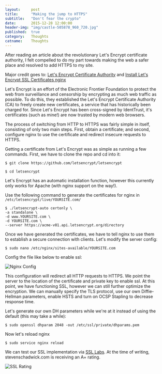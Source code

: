 ```yaml
---
layout:     post
title:      "Making the jump to HTTPS"
subtitle:   "Don't fear the crypto"
date:       2015-12-28 12:00:00
header-img: "img/castle-505878_960_720.jpg"
published:  true
category:   Thoughts
catname:    Thoughts
---
```


After reading an article about the revolutionary Let's Encrypt certificate authority, I felt compelled to do my part towards making the web a safer place and resolved to add HTTPS to my site.

Major credit goes to:
[Let's Encrypt Certificate Authority](https://letsencrypt.org) and
[Install Let's Encrypt SSL Certificates nginx](https://alexanderbell.info/2015/11/install-lets-encrypt-ssl-certificates-nginx/)

Let's Encrypt is an effort of the Electronic Frontier Foundation to protect the web from surveillance and censorship by encrypting as much web traffic as possible. To do this, they established the Let's Encrypt Certificate Authority (CA) to freely create new certificates, a service that has historically been charged for. Since Let's Encrypt has been cross-signed by IdentTrust, it's certificates (such as mine!) are now trusted by modern web browsers. 

The process of switching from HTTP to HTTPS was fairly simple in itself, consisting of only two main steps. First, obtain a certificate; and second, configure nginx to use the certificate and redirect insecure requests to HTTPS.

Getting a certificate from Let's Encrypt was as simple as running a few commands. First, we have to clone the repo and cd into it:

```$ git clone https://github.com/letsencrypt/letsencrypt```

```$ cd letsencrypt```

Let's Encrypt has an automatic installation function, however this currently only works for Apache (with nginx support on the way!).

Use the following command to generate the certificates for nginx in ```/etc/letsencrypt/live/YOURSITE.com/```

```
$ ./letsencrypt-auto certonly \
-a standalone \
-d www.YOURSITE.com \
-d YOURSITE.com \
--server https://acme-v01.api.letsencrypt.org/directory
```

Once we have generated the certificates, we have to tell nginx to use them to establish a secure connection with clients. Let's modify the server config:

```$ sudo nano /etc/nginx/sites-available/YOURSITE.com```

Config the file like below to enable ssl:

![Nginx Config](/img/posts/nginx-ssl-config.jpg "Nginx SSL Configuration")

This configuration will redirect all HTTP requests to HTTPS. We point the server to the location of the certificate and private key to enable ssl. At this point, we have functioning SSL, however we can still further optimize the encryption. We can manually specify the TLS protocol, use our own Diffie-Hellman parameters, enable HSTS and turn on OCSP Stapling to decrease response time.

Let's generate our own DH parameters while we're at it instead of using the default (this may take a while):

```$ sudo openssl dhparam 2048 -out /etc/ssl/private/dhparams.pem```

Now let's reload nginx

```$ sudo service nginx reload```

We can test our SSL implementation via [SSL Labs](https://www.ssllabs.com/ssltest/). At the time of writing, stevenschadwick.com is receiving an A+ rating.

![SSL Rating](/img/posts/ssl-labs-rating.jpg "SSL Labs Rating")
